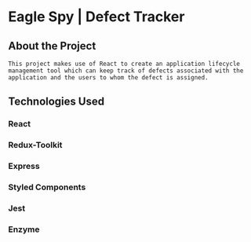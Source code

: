 # Eagle Spy | Defect Tracker

## About the Project

    This project makes use of React to create an application lifecycle management tool which can keep track of defects associated with the application and the users to whom the defect is assigned.

## Technologies Used

### React

### Redux-Toolkit

### Express

### Styled Components

### Jest

### Enzyme

